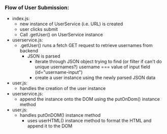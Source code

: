 ### Flow of User Submission:

- index.js:
  - new instance of UserService (i.e. URL) is created
  - user clicks submit
  - Call .getUser() on UserService instance
- userservice.js:
  - .getUser() runs a fetch GET request to retrieve usernames from backend
    - JSON is parsed
      - iterate through JSON object trying to find (or filter if can't do unique usernames?) username === value of input field (id="username-input")
      - create a user instance using the newly parsed JSON data
- user.js:
  - handles the creation of the user instance
- userservice.js:
  - append the instance onto the DOM using the putOnDom() instance method
- user.js:
  - handles putOnDOM() instance method
    - uses userHTML() instance method to format the HTML and append it to the DOM

